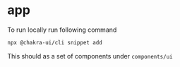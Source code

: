 # app
To run locally run following command
```sh
npx @chakra-ui/cli snippet add
```

This should as a set of components under `components/ui`
